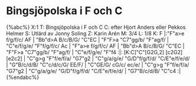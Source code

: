 # Bingsjöpolska i F och C

{%abc%}
X:1
T: Bingsjöpolska i F och C
C: efter Hjort Anders eller Pekkos Helmer
S: Utlärd av Jonny Soling
Z: Karin Arén
M: 3/4
L: 1/8
K: F
|:"F"a>e f/g/f/c/ AF | "Bb"d>A B/c/B/G/ "C"EC | "F"F>a "C7"gg/b/ "F"ag/f/ | "C"e/f/g/e/ "F"f/g/f/c/ Ac | 
"F"a>e f/g/f/c/ AF | "Bb"d>A B/c/B/G/ "C"EC | "F"F>a "C7"gg/b/ "F"ag/f/ | "C"e/f/g/e/ "F"f4 :|: 
[K:C]"C"[G2G,2] [c2G2] [e2c2] | "C"g>g "F"f/e/f/a/ "G7"g2 | "C"g/a/g/e/ "G/D"f/g/f/d/ "C/E"e/f/e/d/ | "G"B/c/d/B/ "C"c/d/c/G/ EE/F/ |
"C"GE/G/ cG/c/ ec/e/ | "C"g>g "F"f/e/f/a/ "G7"g2 | "C"g/a/g/e/ "G/D"f/g/f/d/ "C/E"e/f/e/d/ | "G7"B/c/d/B/ "C"c4 :|
{%endabc%}

